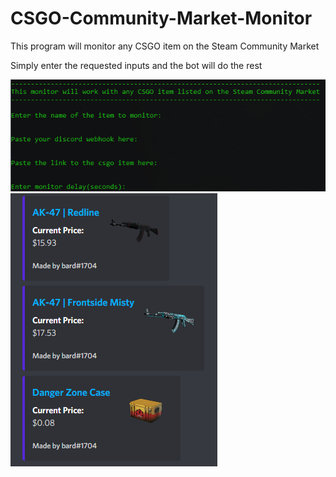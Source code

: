 # CSGO-Community-Market-Monitor
This program will monitor any CSGO item on the Steam Community Market

Simply enter the requested inputs and the bot will do the rest

<img src="CLI.png">
<img src="MarketPlaceMonitor.png">
